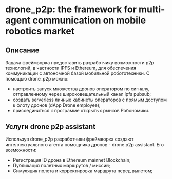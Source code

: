 # drone_p2p: the framework for multi-agent communication on mobile robotics market

## Описание
Задача фреймворка предоставить разработчику возможности p2p технологий, в частности IPFS и Ethereum, 
для обеспечения коммуникации с автономной базой мобильной робототехники. С помощью drone_p2p можно:
* настроить запуск множества дронов оператором по сигналу, отправленному через широковещательный канал ipfs pubsub;
* создать serverless личные кабинеты операторов с прямым доступом к флоту дронов (dApp Drone employee);
* присоединиться к программе открытых рынков Робономики.

## Услуги drone p2p assistant
Используя drone_p2p разработчики фреймворка создают интеллектуального агента помощника дронов - drone p2p assistant. 
Его возможности:
* Регистрация ID дрона в Ethereum mainnet Blockchain;
* Публикация полетных маршрутов / миссий;
* Симуляция полета и корректировка маршрута перед вылетом;
